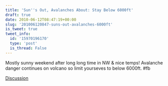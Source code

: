 ```yaml
---
title: 'Sun''s Out, Avalanches About: Stay Below 6000ft'
draft: true
date: 2010-06-12T08:47:19+00:00
slug: '201006120847-suns-out-avalanches-6000ft'
is_tweet: true
tweet_info:
  id: '15970196170'
  type: 'post'
  is_thread: False
---
```




Mostly sunny weekend after long long time in NW & nice temps! Avalanche danger continues on volcano so limit yourseves to below 6000ft. #fb

[Discussion](https://x.com/sytelus/status/15970196170)
